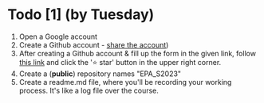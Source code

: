 # Todo [1] (by Tuesday)

1. Open a Google account
2. Create a Github account - [share the account](https://github.com/MK316/Spring2023/discussions/2))
3. After creating a Github account & fill up the form in the given link, follow [this link](https://github.com/MK316/Spring2023/tree/main/EPA) and click the '⭐ star' button in the upper right corner.
4. Create a (**public**) repository names "EPA_S2023" 
5. Create a readme.md file, where you'll be recording your working process. It's like a log file over the course. 
